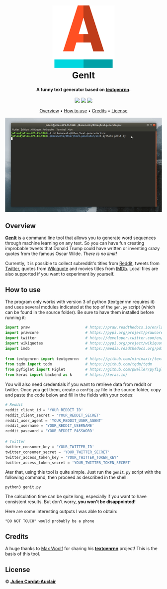 <h1 align="center">
  <br>
  <img src="misc/logo.png" alt="GenIt" width="200"></a>
  <br>
  <b>GenIt</b>
  <br>
</h1>

<h4 align="center">A funny text generator based on <a href="https://github.com/minimaxir/textgenrnn">textgenrnn</a>.</h4>

<p align="center">
  <img src="https://img.shields.io/badge/stability-experimental-orange.svg?style=flat-square">
  <img src="https://img.shields.io/badge/version-0.2-ff69b4.svg?style=flat-square">
  <img src="https://img.shields.io/badge/made_with-python-yellow.svg?style=flat-square">
</p>

<p align="center">
  <a href="#overview">Overview</a> •
  <a href="#how-to-use">How to use</a> •
  <a href="#credits">Credits</a> •
  <a href="#license">License</a>
</p>

![screenshot](misc/capture.gif)

## **Overview**

**[GenIt](https://github.com/jcordatauclair/text-generator)** is a command line tool that allows you to generate word sequences through machine learning on any text. So you can have fun creating improbable tweets that Donald Trump could have written or inventing crazy quotes from the famous Oscar Wilde. _There is no limit!_

Currently, it is possible to collect subreddit's titles from [Reddit](https://www.reddit.com/), tweets from [Twitter](https://twitter.com/), quotes from [Wikiquote](https://www.wikiquote.org/) and movies titles from [IMDb](https://www.imdb.com/). Local files are also supported if you want to experiment by yourself.

## **How to use**

The program only works with version 3 of python (textgenrnn requires it) and uses several modules indicated at the top of the `gen.py` script (which can be found in the source folder). Be sure to have them installed before running it:

```python
import praw                         # https://praw.readthedocs.io/en/latest/
import prawcore                     # https://pypi.org/project/prawcore/
import twitter                      # https://developer.twitter.com/en/docs.html
import wikiquotes                   # https://pypi.org/project/wikiquotes/
import imdb                         # https://media.readthedocs.org/pdf/imdbpy/latest/imdbpy.pdf

from textgenrnn import textgenrnn   # https://github.com/minimaxir/textgenrnn
from tqdm import tqdm               # https://github.com/tqdm/tqdm
from pyfiglet import Figlet         # https://github.com/pwaller/pyfiglet
from keras import backend as k      # https://keras.io/         
```

You will also need credentials if you want to retrieve data from reddit or twitter. Once you get them, create a `config.py` file in the source folder, copy and paste the code below and fill in the fields with your codes:

```python
# Reddit
reddit_client_id = 'YOUR_REDDIT_ID'
reddit_client_secret = 'YOUR_REDDIT_SECRET'
reddit_user_agent = 'YOUR_REDDIT_USER_AGENT'
reddit_username = 'YOUR_REDDIT_USERNAME'
reddit_password = 'YOUR_REDDIT_PASSWORD'

# Twitter
twitter_consumer_key = 'YOUR_TWITTER_ID'
twitter_consumer_secret = 'YOUR_TWITTER_SECRET'
twitter_access_token_key = 'YOUR_TWITTER_TOKEN_KEY'
twitter_access_token_secret = 'YOUR_TWITTER_TOKEN_SECRET'

```

Ater that, using this tool is quite simple. Just run the `genit.py` script with the following command, then proceed as described in the shell:

```
python3 genit.py
```

The calculation time can be quite long, especially if you want to have consistent results. But don't worry, **you won't be disappointed!**

Here are some interesting outputs I was able to obtain:

```
"DO NOT TOUCH" would probably be a phone
```

## **Credits**

A huge thanks to [Max Woolf](https://github.com/minimaxir/) for sharing his **[textgenrnn](https://github.com/minimaxir/textgenrnn)** project! This is the basis of this tool.

## **License**

© **[Julien Cordat-Auclair](https://github.com/jcordatauclair)**
